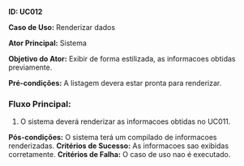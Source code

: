**ID: UC012**

**Caso de Uso:** Renderizar dados

**Ator Principal:** Sistema

**Objetivo do Ator:** Exibir de forma estilizada, as informacoes obtidas previamente.

**Pré-condições:** A listagem devera estar pronta para renderizar.

### Fluxo Principal:

1. O sistema deverá renderizar as informacoes obtidas no UC011.

**Pós-condições:** O sistema terá um compilado de informacoes renderizadas.
**Critérios de Sucesso:** As informacoes sao exibidas corretamente.
**Critérios de Falha:** O caso de uso nao é executado.
